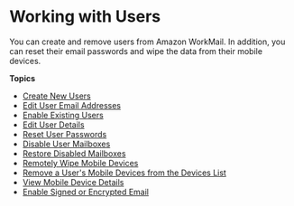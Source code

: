 # Working with Users<a name="users_overview"></a>

You can create and remove users from Amazon WorkMail\. In addition, you can reset their email passwords and wipe the data from their mobile devices\.

**Topics**
+ [Create New Users](add_new_user.md)
+ [Edit User Email Addresses](edit_user_email_addresses.md)
+ [Enable Existing Users](enable_existing_user.md)
+ [Edit User Details](edit_user_details.md)
+ [Reset User Passwords](reset_user_password.md)
+ [Disable User Mailboxes](delete_user_mailbox.md)
+ [Restore Disabled Mailboxes](restore_deleted_mailbox.md)
+ [Remotely Wipe Mobile Devices](remote_wipe_device.md)
+ [Remove a User's Mobile Devices from the Devices List](remove_mobile_device.md)
+ [View Mobile Device Details](view_device_details.md)
+ [Enable Signed or Encrypted Email](enable_encryption.md)